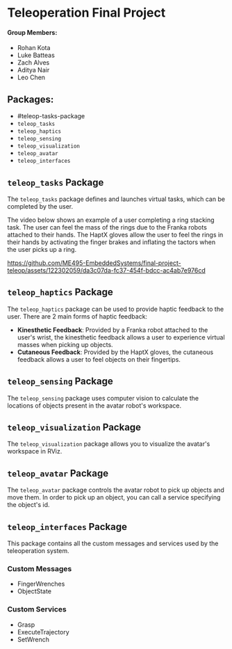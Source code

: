 # Teleoperation Final Project

#### Group Members:
- Rohan Kota
- Luke Batteas
- Zach Alves
- Aditya Nair
- Leo Chen

## Packages:
- #teleop-tasks-package
- `teleop_tasks`
- `teleop_haptics`
- `teleop_sensing`
- `teleop_visualization`
- `teleop_avatar`
- `teleop_interfaces`

## `teleop_tasks` Package

The `teleop_tasks` package defines and launches virtual tasks, which can be completed by the user.

The video below shows an example of a user completing a ring stacking task. The user can feel the mass of the rings due to the Franka robots attached to their hands. The HaptX gloves allow the user to feel the rings in their hands by activating the finger brakes and inflating the tactors when the user picks up a ring.

   https://github.com/ME495-EmbeddedSystems/final-project-teleop/assets/122302059/da3c07da-fc37-454f-bdcc-ac4ab7e976cd

## `teleop_haptics` Package

The `teleop_haptics` package can be used to provide haptic feedback to the user. There are 2 main forms of haptic feedback:

- __Kinesthetic Feedback__: Provided by a Franka robot attached to the user's wrist, the kinesthetic feedback allows a user to experience virtual masses when picking up objects.
- __Cutaneous Feedback__: Provided by the HaptX gloves, the cutaneous feedback allows a user to feel objects on their fingertips.

## `teleop_sensing` Package

The `teleop_sensing` package uses computer vision to calculate the locations of objects present in the avatar robot's workspace.

## `teleop_visualization` Package

The `teleop_visualization` package allows you to visualize the avatar's workspace in RViz.

## `teleop_avatar` Package

The `teleop_avatar` package controls the avatar robot to pick up objects and move them. In order to pick up an object, you can call a service specifying the object's id.

## `teleop_interfaces` Package

This package contains all the custom messages and services used by the teleoperation system.

### Custom Messages
- FingerWrenches
- ObjectState

### Custom Services
- Grasp
- ExecuteTrajectory
- SetWrench
